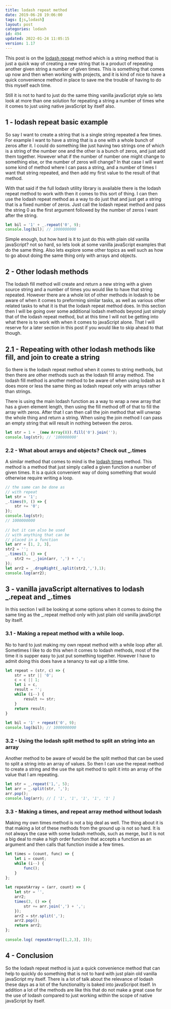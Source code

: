 ```yaml
---
title: lodash repeat method
date: 2019-06-28 19:06:00
tags: [js,lodash]
layout: post
categories: lodash
id: 494
updated: 2022-01-24 11:05:15
version: 1.17
---
```


This post is on the [lodash repeat](https://lodash.com/docs/4.17.11#repeat) method which is a string method that is just a quick way of creating a new string that is a product of repeating another given string a number of given times. This is something that comes up now and then when working with projects, and it is kind of nice to have a quick convenience method in place to save me the trouble of having to do this myself each time. 

Still it is not to hard to just do the same thing vanilla javaScript style so lets look at more than one solution for repeating a string a number of times whe it comes to just using native javaScript by itself also.

<!-- more -->

## 1 - lodash repeat basic example

So say I want to create a string that is a single string repeated a few times. For example I want to have a string that is a one with a whole bunch of zeros after it. I could do something like just having two strings one of which is a string of the number one and the other is a bunch of zeros, and just add them together. However what if the number of number one might change to something else, or the number of zeros will change? In that case I will want some kind of method where I can pass a string, and a number of times I want that string repeated, and then add my first value to the result of that method.

With that said if the full lodash utility library is available there is the lodash repeat method to work with then it comes to this sort of thing. I can  then use the lodash repeat method as a way to do just that and just get a string that is a fixed number of zeros. Just call the lodash repeat method and pass the string 0 as the first argument followed by the number of zeros I want after the string.

```js
let bil = '1' + _.repeat('0', 9);
console.log(bil); // 1000000000
```

Simple enough, but how hard is it to just do this with plain old vanilla javaScript? not so hard, so lets look at some vanilla javaScript examples that do the same thing. Also lets explore some other topics as well such as how to go about doing the same thing only with arrays and objects.

## 2 - Other lodash methods

The lodash fill method will create and return a new string with a given source string and a number of times you would like to have that string repeated. However there are a whole lot of other methods in lodash to be aware of when it comes to preforming similar tasks, as well as various other related tasks to what it is that the lodash repeat method does. In this section then I will be going over some additional lodash methods beyond just simply that of the lodash repeat method, but at this time I will not be getting into what there is to work with when it comes to javaScript alone. That I will reserve for a later section in this post if you would like to skip ahead to that though.


## 2.1 - Repeating with other lodash methods like fill, and join to create a string

So there is the lodash repeat method when it comes to string methods, but then there are other methods such as the lodash fill array method. The lodash fill method is another method to be aware of when using lodash as it does more or less the same thing as lodash repeat only with arrays rather than strings.

There is using the main lodash function as a way to wrap a new array that has a given element length, then using the fill method off of that to fill the array with zeros. After that I can then call the join method that will unwrap the whole thing and return a string. When using the join method I can pass an empty string that will result in nothing between the zeros.

```js
let str = 1 + _(new Array(8)).fill('0').join('');
console.log(str); // '100000000'
```

### 2.2 - What about arrays and objects? Check out \_.times

A similar method that comes to mind is the [lodash times](/2017/10/11/lodash_times/) method. This method is a method that just simply called a given function a number of given times. It is a quick convenient way of doing something that would otherwise require writing a loop.

```js
// the same can be done as
// with repeat
let str = '1';
_.times(9, () => {
    str += '0';
});
console.log(str);
// 1000000000
 
// but it can also be used
// with anything that can be
// placed in a function
let arr = [1, 2, 3],
str2 = '';
_.times(3, () => {
    str2 += _.join(arr, ',') + ',';
});
let arr2 = _.dropRight(_.split(str2,','),1);
console.log(arr2);
```

## 3 - vanilla javaScript alternatives to lodash \_.repeat and \_.times

In this section I will be looking at some options when it comes to doing the same ting as the \_.repeat method only with just plain old vanilla javaScript by itself.

### 3.1 - Making a repeat method with a while loop.

No to hard to just making my own repeat method with a while loop after all. Sometimes I like to do this when it comes to lodash methods, most of the time it is supper easy to just put something together. However I have to admit doing this does have a tenancy to eat up a little time.

```js
let repeat = (str, c) => {
    str = str || '0';
    c = c || 1;
    let i = c,
    result = '';
    while (i--) {
        result += str;
    }
    return result;
}
 
let bil = '1' + repeat('0', 9);
console.log(bil); // 1000000000
```

### 3.2 - Using the lodash split method to split an string into an array

Another method to be aware of would be the split method that can be used to split a string into an array of values. So then I can use the repeat method to create a string and the use the spit method to split it into an array of the value that I am repeating.

```js
let str = _.repeat('1,', 5);
let arr = _.split(str, ',');
arr.pop();
console.log(arr); // [ '1', '1', '1', '1', '1' ]
```

### 3.3 - Making a times, and repeat array method without lodash

Making my own times method is not a big deal as well. The thing about it is that making a lot of these methods from the ground up is not so hard. It is not always the case with some lodash methods, such as merge, but it is not a big deal to make a high order function that accepts a function as an argument and then calls that function inside a few times.

```js
let times = (count, func) => {
    let i = count;
    while (i--) {
        func();
    }
};
 
let repeatArray = (arr, count) => {
    let str = '',
    arr2;
    times(3, () => {
        str += arr.join(',') + ',';
    });
    arr2 = str.split(',');
    arr2.pop();
    return arr2;
};
 
console.log( repeatArray([1,2,3], 3));
```

## 4 - Conclusion

So the lodash repeat method is just a quick convenience method that can help to quickly do something that is not to hard with just plain old vanilla javaScript my itself. There is a lot of talk about the relevance of lodash these days as a lot of the functionality is baked into javaScripot itself. In addition a lot of the methods are like this that do not make a great case for the use of lodash compared to just working within the scope of native javaScript by itself.

